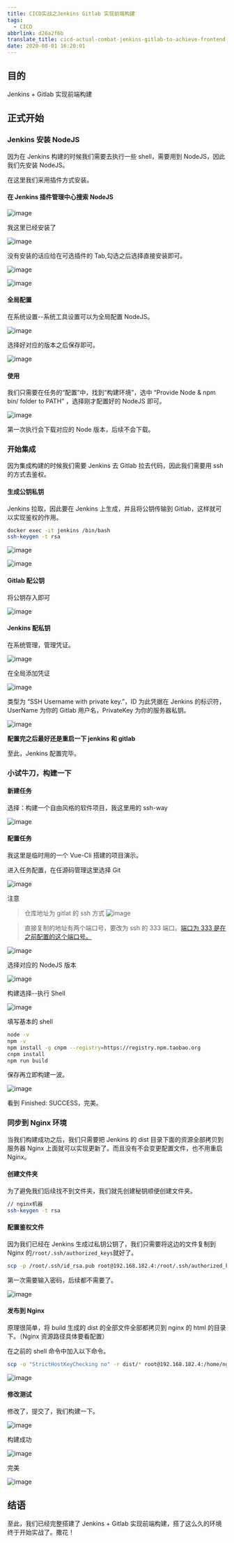 ```yaml
---
title: CICD实战之Jenkins Gitlab 实现前端构建
tags:
  - CICD
abbrlink: d26a2f6b
translate_title: cicd-actual-combat-jenkins-gitlab-to-achieve-frontend-construction
date: 2020-08-01 16:20:01
---
```


## 目的

Jenkins + Gitlab 实现前端构建

## 正式开始

### Jenkins 安装 NodeJS

因为在 Jenkins 构建的时候我们需要去执行一些 shell，需要用到 NodeJS，因此我们先安装 NodeJS。

在这里我们采用插件方式安装。

#### 在 Jenkins 插件管理中心搜索 NodeJS

![image](https://cdn.jsdelivr.net/gh/kitety/blog_img@master/2020-9-24/1600930571244-image.png)

<!-- more -->

我这里已经安装了

![image](https://cdn.jsdelivr.net/gh/kitety/blog_img@master/2020-9-24/1600930582615-image.png)

没有安装的话应给在可选插件的 Tab,勾选之后选择直接安装即可。

![image](https://cdn.jsdelivr.net/gh/kitety/blog_img@master/2020-9-24/1600930592193-image.png)

![image](https://cdn.jsdelivr.net/gh/kitety/blog_img@master/2020-9-24/1600930598660-image.png)

#### 全局配置

在系统设置--系统工具设置可以为全局配置 NodeJS。

![image](https://cdn.jsdelivr.net/gh/kitety/blog_img@master/2020-9-24/1600930606080-image.png)

选择好对应的版本之后保存即可。

![image](https://cdn.jsdelivr.net/gh/kitety/blog_img@master/2020-9-24/1600930617174-image.png)

#### 使用

我们只需要在任务的“配置”中，找到“构建环境”，选中 “Provide Node & npm bin/ folder to PATH” ，选择刚才配置好的 NodeJS 即可。

![image](https://cdn.jsdelivr.net/gh/kitety/blog_img@master/2020-9-24/1600930630463-image.png)

第一次执行会下载对应的 Node 版本，后续不会下载。

### 开始集成

因为集成构建的时候我们需要 Jenkins 去 Gitlab 拉去代码，因此我们需要用 ssh 的方式去鉴权。

#### 生成公钥私钥

Jenkins 拉取，因此要在 Jenkins 上生成，并且将公钥传输到 Gitlab，这样就可以实现鉴权的作用。

```bash
docker exec -it jenkins /bin/bash
ssh-keygen -t rsa
```

![image](https://cdn.jsdelivr.net/gh/kitety/blog_img@master/2020-9-24/1600930645747-image.png)

![image](https://cdn.jsdelivr.net/gh/kitety/blog_img@master/2020-9-24/1600930652308-image.png)

#### Gitlab 配公钥

将公钥存入即可

![image](https://cdn.jsdelivr.net/gh/kitety/blog_img@master/2020-9-24/1600930663266-image.png)

#### Jenkins 配私钥

在系统管理，管理凭证。

![image](https://cdn.jsdelivr.net/gh/kitety/blog_img@master/2020-9-24/1600930669759-image.png)

在全局添加凭证

![image](https://cdn.jsdelivr.net/gh/kitety/blog_img@master/2020-9-24/1600930675896-image.png)

类型为 “SSH Username with private key.”，ID 为此凭据在 Jenkins 的标识符，UserName 为你的 Gitlab 用户名，PrivateKey 为你的服务器私钥。

![image](https://cdn.jsdelivr.net/gh/kitety/blog_img@master/2020-9-24/1600930684117-image.png)

**配置完之后最好还是重启一下 jenkins 和 gitlab**

至此，Jenkins 配置完毕。

### 小试牛刀，构建一下

#### 新建任务

选择：构建一个自由风格的软件项目，我这里用的 ssh-way

![image](https://cdn.jsdelivr.net/gh/kitety/blog_img@master/2020-9-24/1600930692858-image.png)

#### 配置任务

我这里是临时用的一个 Vue-Cli 搭建的项目演示。

进入任务配置，在任源码管理这里选择 Git

![image](https://cdn.jsdelivr.net/gh/kitety/blog_img@master/2020-9-24/1600930700725-image.png)

注意

> 仓库地址为 gitlat 的 ssh 方式
> ![image](https://cdn.jsdelivr.net/gh/kitety/blog_img@master/2020-9-24/1600930709305-image.png)

> 直接复制的地址有两个端口号，要改为 ssh 的 333 端口。[端口为 333 是在之前配置的这个端口号。](https://kitety.github.io/posts/aa4ef8c5.html#%E4%BF%AE%E6%94%B9SSH%E7%AB%AF%E5%8F%A3)

![image](https://cdn.jsdelivr.net/gh/kitety/blog_img@master/2020-9-24/1600930718459-image.png)

选择对应的 NodeJS 版本

![image](https://cdn.jsdelivr.net/gh/kitety/blog_img@master/2020-9-24/1600930729006-image.png)

构建选择--执行 Shell

![image](https://cdn.jsdelivr.net/gh/kitety/blog_img@master/2020-9-24/1600930737265-image.png)

填写基本的 shell

```bash
node -v
npm -v
npm install -g cnpm --registry=https://registry.npm.taobao.org
cnpm install
npm run build
```

保存再立即构建一波。

![image](https://cdn.jsdelivr.net/gh/kitety/blog_img@master/2020-9-24/1600930745105-image.png)

看到 Finished: SUCCESS，完美。

### 同步到 Nginx 环境

当我们构建成功之后，我们只需要把 Jenkins 的 dist 目录下面的资源全部拷贝到服务器 Nginx 上面就可以实现更新了。而且没有不会变更配置文件，也不用重启 Nginx。

#### 创建文件夹

为了避免我们后续找不到文件夹，我们就先创建秘钥顺便创建文件夹。

```bash
// nginx机器
ssh-keygen -t rsa
```

#### 配置鉴权文件

因为我们已经在 Jenkins 生成过私钥公钥了，我们只需要将这边的文件复制到 Nginx 的`/root/.ssh/authorized_keys`就好了。

```bash
scp -p /root/.ssh/id_rsa.pub root@192.168.182.4:/root/.ssh/authorized_keys
```

第一次需要输入密码，后续都不需要了。

![image](https://cdn.jsdelivr.net/gh/kitety/blog_img@master/2020-9-24/1600930763078-image.png)

#### 发布到 Nginx

原理很简单，将 build 生成的 dist 的全部文件全部都拷贝到 nginx 的 html 的目录下。（Nginx 资源路径具体要看配置）

在之前的 shell 命令中加入以下命令。

```bash
scp -o "StrictHostKeyChecking no" -r dist/* root@192.168.182.4:/home/nginx/html
```

![image](https://cdn.jsdelivr.net/gh/kitety/blog_img@master/2020-9-24/1600930771190-image.png)

#### 修改测试

修改了，提交了，我们构建一下。

![image](https://cdn.jsdelivr.net/gh/kitety/blog_img@master/2020-9-24/1600930781689-image.png)

构建成功

![image](https://cdn.jsdelivr.net/gh/kitety/blog_img@master/2020-9-24/1600930787947-image.png)

完美

![image](https://cdn.jsdelivr.net/gh/kitety/blog_img@master/2020-9-24/1600930793990-image.png)

## 结语

至此，我们已经完整搭建了 Jenkins + Gitlab 实现前端构建，搭了这么久的环境终于开始实战了。撒花！
